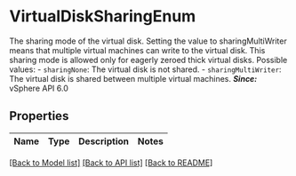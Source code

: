 # VirtualDiskSharingEnum

The sharing mode of the virtual disk.  Setting the value to sharingMultiWriter means that multiple virtual machines can write to the virtual disk. This sharing mode is allowed only for eagerly zeroed thick virtual disks.  Possible values: - `sharingNone`: The virtual disk is not shared. - `sharingMultiWriter`: The virtual disk is shared between multiple virtual machines.    ***Since:*** vSphere API 6.0 

## Properties
Name | Type | Description | Notes
------------ | ------------- | ------------- | -------------

[[Back to Model list]](../README.md#documentation-for-models) [[Back to API list]](../README.md#documentation-for-api-endpoints) [[Back to README]](../README.md)


